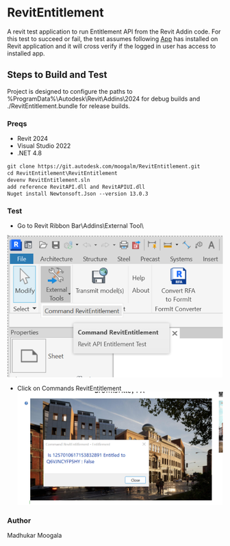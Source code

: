 # RevitEntitlement
A revit test application to run Entitlement API from the Revit Addin code.
For this test to succeed or fail, the test assumes following [App](https://apps.autodesk.com/RVT/en/Detail/Index?id=1257010617153832891&appLang=en&os=Win64&autostart=true) has installed on Revit application and it will cross verify if the logged in user has access to installed app.

## Steps to Build and Test

Project is designed to configure the paths to  %ProgramData%\Autodesk\Revit\Addins\2024 for debug builds and ./RevitEntitlement.bundle for release builds.

### Preqs
 
- Revit 2024
- Visual Studio 2022
- .NET 4.8

```
git clone https://git.autodesk.com/moogalm/RevitEntitlement.git
cd RevitEntitlement\RevitEntitlement
devenv RevitEntitlement.sln
add reference RevitAPI.dll and RevitAPIUI.dll
Nuget install Newtonsoft.Json --version 13.0.3
```

### Test

- Go to Revit Ribbon Bar\Addins\External Tool\

![RevitCommand](https://github.com/MadhukarMoogala/RevitEntitlement/blob/master/RevitAddinCmd.png)

- Click on Commands RevitEntitlement
![Result](https://github.com/MadhukarMoogala/RevitEntitlement/blob/master/Result.png)

### Author
Madhukar Moogala


